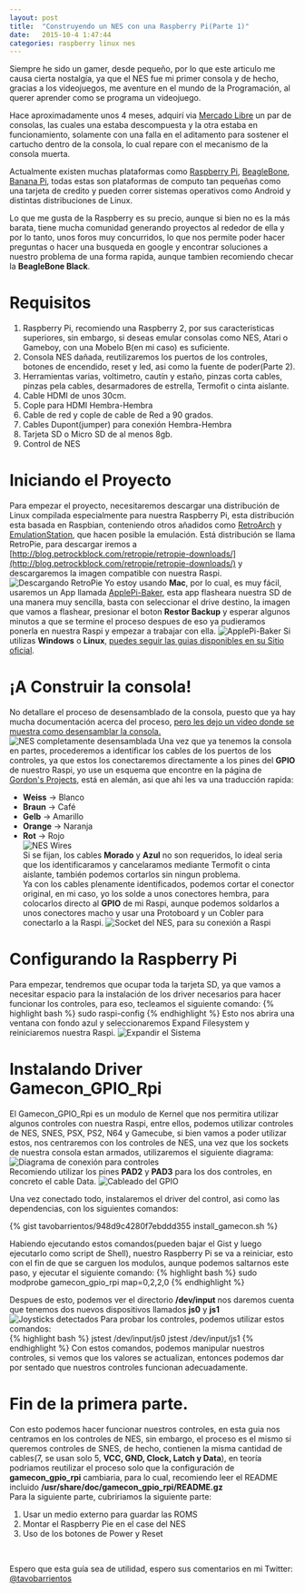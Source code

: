 ```yaml
---
layout: post
title:  "Construyendo un NES con una Raspberry Pi(Parte 1)"
date:   2015-10-4 1:47:44
categories: raspberry linux nes
---
```


Siempre he sido un gamer, desde pequeño, por lo que este articulo me causa cierta nostalgía, ya que el NES fue mi primer consola y de hecho, gracias a los videojuegos,
me aventure en el mundo de la Programación, al querer aprender como se programa un videojuego.

Hace aproximadamente unos 4 meses, adquirí via [Mercado Libre](http://www.mercadolibre.com.mx) un par de consolas, las cuales una estaba descompuesta y la otra estaba en
funcionamiento, solamente con una falla en el aditamento para sostener el cartucho dentro de la consola, lo cual repare con el mecanismo de la consola muerta.

Actualmente existen muchas plataformas como [Raspberry Pi](http://www.raspberrypi.org), [BeagleBone](http://www.beagleboard.org/black), [Banana Pi](http://www.banana-pi.com), 
todas estas son plataformas de computo tan pequeñas como una tarjeta de credito y pueden correr sistemas operativos como Android y distintas distribuciones de Linux.

Lo que me gusta de la Raspberry es su precio, aunque si bien no es la más barata, tiene mucha comunidad generando proyectos al rededor de ella y por lo tanto, unos foros
muy concurridos, lo que nos permite poder hacer preguntas o hacer una busqueda en google y encontrar soluciones a nuestro problema de una forma rapida, aunque tambien
recomiendo checar la **BeagleBone Black**.

# Requisitos

1. Raspberry Pi, recomiendo una Raspberry 2, por sus caracteristicas superiores, sin embargo, si deseas emular consolas como NES, Atari o Gameboy, con una Mobelo B(en mi caso) es suficiente.
2. Consola NES dañada, reutilizaremos los puertos de los controles, botones de encendido, reset y led, asi como la fuente de poder(Parte 2).
3. Herramientas varias, voltimetro, cautín y estaño, pinzas corta cables, pinzas pela cables, desarmadores de estrella, Termofit o cinta aislante.
4. Cable HDMI de unos 30cm.
5. Cople para HDMI Hembra-Hembra
6. Cable de red y cople de cable de Red a 90 grados.
7. Cables Dupont(jumper) para conexión Hembra-Hembra
8. Tarjeta SD o Micro SD de al menos 8gb.
9. Control de NES

# Iniciando el Proyecto
Para empezar el proyecto, necesitaremos descargar una distribución de Linux compilada especialmente para nuestra Raspberry Pi, esta distribución esta basada en Raspbian, 
conteniendo otros añadidos como [RetroArch](https://github.com/libretro/RetroArch) y [EmulationStation](http://emulationstation.org/), que hacen posible la emulación.
Está distribución se llama RetroPie, para descargar iremos a [http://blog.petrockblock.com/retropie/retropie-downloads/](http://blog.petrockblock.com/retropie/retropie-downloads/)
y descargaremos la imagen compatible con nuestra Raspi.
![Descargando RetroPie](/images/nes/retropie_download.png)
Yo estoy usando **Mac**, por lo cual, es muy fácil, usaremos un App llamada [ApplePi-Baker](http://www.tweaking4all.com/hardware/raspberry-pi/macosx-apple-pi-baker/), esta app flasheara nuestra SD
de una manera muy sencilla, basta con seleccionar el drive destino, la imagen que vamos a flashear, presionar el boton **Restor Backup** y esperar algunos minutos a que se termine el proceso
despues de eso ya pudieramos ponerla en nuestra Raspi y empezar a trabajar con ella.
![ApplePi-Baker](/images/nes/pi_baker.png)
Si utilizas **Windows** o **Linux**, [puedes seguir las guias disponibles en su Sitio oficial](https://www.raspberrypi.org/documentation/installation/installing-images/).

# ¡A Construir la consola!
No detallare el proceso de desensamblado de la consola, puesto que ya hay mucha documentación acerca del proceso, [pero les dejo un video donde se muestra como desensamblar la consola.](http://www.youtube.com/embed/thVTgCLDoqI)
![NES completamente desensamblada](/images/nes/2.JPG)
Una vez que ya tenemos la consola en partes, procederemos a identificar los cables de los puertos de los controles, ya que estos los conectaremos directamente a los pines del
**GPIO** de nuestro Raspi, yo use un esquema que encontre en la página de [Gordon's Projects](https://projects.drogon.net/nes-controller-on-the-raspberry-pi/), está en alemán,
asi que ahi les va una traducción rapida: <br/>
- **Weiss** -> Blanco<br/>
- **Braun** -> Café<br/>
- **Gelb** -> Amarillo<br/>
- **Orange** -> Naranja<br/>
- **Rot** -> Rojo<br/>
![NES Wires](/images/nes/wires_controller_schematic.png)<br/>
Si se fijan, los cables **Morado** y **Azul** no son requeridos, lo ideal seria que los identificaramos y cancelaramos mediante Termofit o cinta aislante, también podemos cortarlos sin ningun problema.<br/>
Ya con los cables plenamente identificados, podemos cortar el conector original, en mi caso, yo los solde a unos conectores hembra, para colocarlos directo al **GPIO** de mi Raspi, aunque podemos soldarlos a unos conectores macho
y usar una Protoboard y un Cobler para conectarlo a la Raspi.
![Socket del NES, para su conexión a Raspi](/images/nes/3.JPG)

# Configurando la Raspberry Pi
Para empezar, tendremos que ocupar toda la tarjeta SD, ya que vamos a necesitar espacio para la instalación de los driver necesarios para hacer funcionar los controles, para eso, tecleamos el siguiente comando:
{% highlight bash %}
sudo raspi-config
{% endhighlight %}
Esto nos abrira una ventana con fondo azul y seleccionaremos Expand Filesystem y reiniciaremos nuestra Raspi.
![Expandir el Sistema](/images/nes/expand_filesystem.png)

# Instalando Driver Gamecon_GPIO_Rpi
El Gamecon_GPIO_Rpi es un modulo de Kernel que nos permitira utilizar algunos controles con nuestra Raspi, entre ellos, podemos utilizar controles de NES, SNES, PSX, PS2, N64 y Gamecube,
si bien vamos a poder utilizar estos, nos centraremos con los controles de NES, una vez que los sockets de nuestra consola estan armados, utilizaremos el siguiente diagrama:
![Diagrama de conexión para controles](/images/nes/gpio_controller_pinout.png)<br/>
Recomiendo utilizar los pines **PAD2** y **PAD3** para los dos controles, en concreto el cable Data.
![Cableado del GPIO](/images/nes/4.JPG)

Una vez conectado todo, instalaremos el driver del control, asi como las dependencias, con los siguientes comandos:

{% gist tavobarrientos/948d9c4280f7ebddd355 install_gamecon.sh %}

Habiendo ejecutando estos comandos(pueden bajar el Gist y luego ejecutarlo como script de Shell), nuestro Raspberry Pi se va a reiniciar, esto con el fin de que se carguen los modulos,
aunque podemos saltarnos este paso, y ejecutar el siguiente comando:
{% highlight bash %}
sudo modprobe gamecon_gpio_rpi map=0,2,2,0
{% endhighlight %}

Despues de esto, podemos ver el directorio **/dev/input** nos daremos cuenta que tenemos dos nuevos dispositivos llamados **js0** y **js1**
![Joysticks detectados](/images/nes/joysticks.png)
Para probar los controles, podemos utilizar estos comandos:<br/>
{% highlight bash %}
jstest /dev/input/js0
jstest /dev/input/js1
{% endhighlight %}
Con estos comandos, podemos manipular nuestros controles, si vemos que los valores se actualizan, entonces podemos dar por sentado que nuestros controles funcionan adecuadamente.

# Fin de la primera parte.
Con esto podemos hacer funcionar nuestros controles, en esta guia nos centramos en los controles de NES, sin embargo, el proceso es el mismo si queremos controles de SNES, de hecho, 
contienen la misma cantidad de cables(7, se usan solo 5, **VCC, GND, Clock, Latch y Data**), en teoría podriamos reutilizar el proceso solo que la configuración de **gamecon_gpio_rpi** cambiaria,
para lo cual, recomiendo leer el README incluido **/usr/share/doc/gamecon_gpio_rpi/README.gz**
<br/>
Para la siguiente parte, cubririamos la siguiente parte:<br/>
1. Usar un medio externo para guardar las ROMS<br/>
2. Montar el Raspberry Pie en el case del NES<br/>
3. Uso de los botones de Power y Reset<br/>
<br/>

Espero que esta guía sea de utilidad, espero sus comentarios en mi Twitter: [@tavobarrientos](http://www.twitter.com/tavobarrientos)